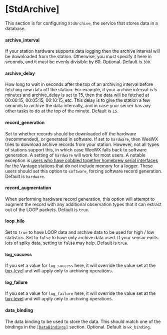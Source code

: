 # [StdArchive]

This section is for configuring `StdArchive`, the service that stores data in a database.

#### archive_interval

If your station hardware supports data logging then the archive interval will be downloaded from the station. Otherwise, you must specify it here in seconds, and it must be evenly divisible by 60. Optional. Default is `300`.

#### archive_delay

How long to wait in seconds after the top of an archiving interval before fetching new data off the station. For example, if your archive interval is 5 minutes and archive_delay is set to 15, then the data will be fetched at 00:00:15, 00:05:15, 00:10:15, etc. This delay is to give the station a few seconds to archive the data internally, and in case your server has any other tasks to do at the top of the minute. Default is `15`.

#### record_generation

Set to whether records should be downloaded off the hardware (recommended), or generated in software. If set to `hardware`, then WeeWX tries to download archive records from your station. However, not all types of stations support this, in which case WeeWX falls back to software generation. A setting of `hardware` will work for most users. A notable exception is [users who have cobbled together homebrew serial interfaces](https://www.wxforum.net/index.php?topic=10315.0) for the Vantage stations that do not include memory for a logger. These users should set this option to `software`, forcing software record generation. Default is `hardware`.

#### record_augmentation

When performing hardware record generation, this option will attempt to augment the record with any additional observation types that it can extract out of the LOOP packets. Default is `true`.

#### loop_hilo

Set to `true` to have LOOP data and archive data to be used for high / low statistics. Set to `false` to have only archive data used. If your sensor emits lots of spiky data, setting to `false` may help. Default is `true`.

#### log_success

If you set a value for `log_success` here, it will override the value set at the [top-level](../../weewx-config-file/general/#log_success)  and will apply only to archiving operations.

#### log_failure

If you set a value for `log_failure` here, it will override the value set at the [top-level](../../weewx-config-file/general/#log_failure)  and will apply only to archiving operations.

#### data_binding

The data binding to be used to store the data. This should match one of the bindings in the [`[DataBindings]`](../data-bindings/) section. Optional. Default is `wx_binding`.
